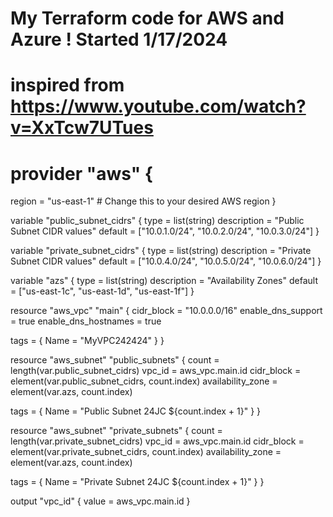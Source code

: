 # My Terraform code for AWS and Azure !  Started 1/17/2024


# inspired from    https://www.youtube.com/watch?v=XxTcw7UTues

# provider "aws" {
  region = "us-east-1" # Change this to your desired AWS region
}

variable "public_subnet_cidrs" {
  type        = list(string)
  description = "Public Subnet CIDR values"
  default     = ["10.0.1.0/24", "10.0.2.0/24", "10.0.3.0/24"]
}

variable "private_subnet_cidrs" {
  type        = list(string)
  description = "Private Subnet CIDR values"
  default     = ["10.0.4.0/24", "10.0.5.0/24", "10.0.6.0/24"]
}

variable "azs" {
  type        = list(string)
  description = "Availability Zones"
  default     = ["us-east-1c", "us-east-1d", "us-east-1f"]
}


resource "aws_vpc" "main" {
  cidr_block           = "10.0.0.0/16"
  enable_dns_support   = true
  enable_dns_hostnames = true

  tags = {
    Name = "MyVPC242424"
  }
}

resource "aws_subnet" "public_subnets" {
  count             = length(var.public_subnet_cidrs)
  vpc_id            = aws_vpc.main.id
  cidr_block        = element(var.public_subnet_cidrs, count.index)
  availability_zone = element(var.azs, count.index)

  tags = {
    Name = "Public Subnet 24JC ${count.index + 1}"
  }
}

resource "aws_subnet" "private_subnets" {
  count             = length(var.private_subnet_cidrs)
  vpc_id            = aws_vpc.main.id
  cidr_block        = element(var.private_subnet_cidrs, count.index)
  availability_zone = element(var.azs, count.index)

  tags = {
    Name = "Private Subnet 24JC ${count.index + 1}"
  }
}


output "vpc_id" {
  value = aws_vpc.main.id
}

